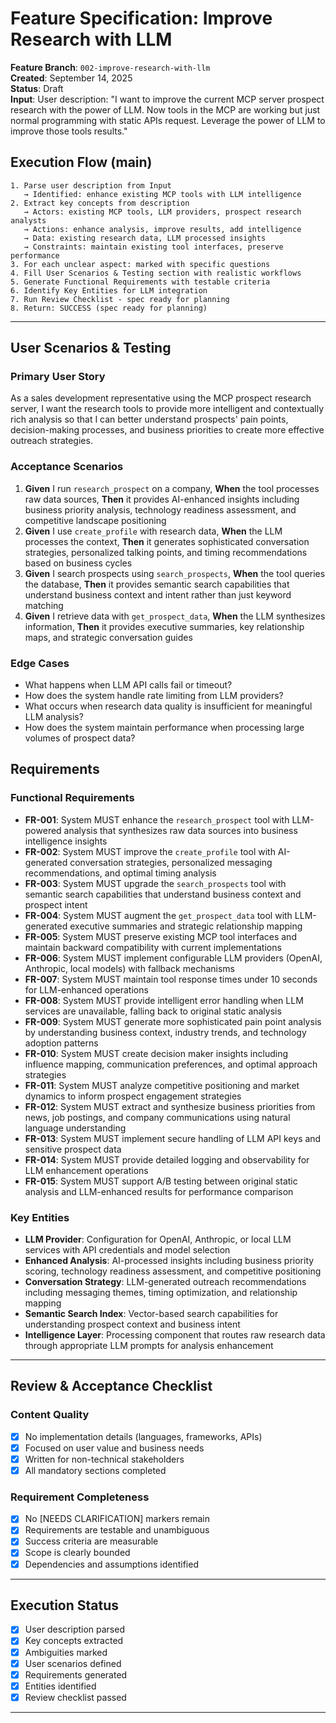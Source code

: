 # Feature Specification: Improve Research with LLM

**Feature Branch**: `002-improve-research-with-llm`  
**Created**: September 14, 2025  
**Status**: Draft  
**Input**: User description: "I want to improve the current MCP server prospect research with the power of LLM. Now tools in the MCP are working but just normal programming with static APIs request. Leverage the power of LLM to improve those tools results."

## Execution Flow (main)
```
1. Parse user description from Input
   → Identified: enhance existing MCP tools with LLM intelligence
2. Extract key concepts from description
   → Actors: existing MCP tools, LLM providers, prospect research analysts
   → Actions: enhance analysis, improve results, add intelligence 
   → Data: existing research data, LLM processed insights
   → Constraints: maintain existing tool interfaces, preserve performance
3. For each unclear aspect: marked with specific questions
4. Fill User Scenarios & Testing section with realistic workflows
5. Generate Functional Requirements with testable criteria
6. Identify Key Entities for LLM integration
7. Run Review Checklist - spec ready for planning
8. Return: SUCCESS (spec ready for planning)
```

---

## User Scenarios & Testing

### Primary User Story
As a sales development representative using the MCP prospect research server, I want the research tools to provide more intelligent and contextually rich analysis so that I can better understand prospects' pain points, decision-making processes, and business priorities to create more effective outreach strategies.

### Acceptance Scenarios
1. **Given** I run `research_prospect` on a company, **When** the tool processes raw data sources, **Then** it provides AI-enhanced insights including business priority analysis, technology readiness assessment, and competitive landscape positioning
2. **Given** I use `create_profile` with research data, **When** the LLM processes the context, **Then** it generates sophisticated conversation strategies, personalized talking points, and timing recommendations based on business cycles
3. **Given** I search prospects using `search_prospects`, **When** the tool queries the database, **Then** it provides semantic search capabilities that understand business context and intent rather than just keyword matching
4. **Given** I retrieve data with `get_prospect_data`, **When** the LLM synthesizes information, **Then** it provides executive summaries, key relationship maps, and strategic conversation guides

### Edge Cases
- What happens when LLM API calls fail or timeout?
- How does the system handle rate limiting from LLM providers?
- What occurs when research data quality is insufficient for meaningful LLM analysis?
- How does the system maintain performance when processing large volumes of prospect data?

## Requirements

### Functional Requirements
- **FR-001**: System MUST enhance the `research_prospect` tool with LLM-powered analysis that synthesizes raw data sources into business intelligence insights
- **FR-002**: System MUST improve the `create_profile` tool with AI-generated conversation strategies, personalized messaging recommendations, and optimal timing analysis
- **FR-003**: System MUST upgrade the `search_prospects` tool with semantic search capabilities that understand business context and prospect intent
- **FR-004**: System MUST augment the `get_prospect_data` tool with LLM-generated executive summaries and strategic relationship mapping
- **FR-005**: System MUST preserve existing MCP tool interfaces and maintain backward compatibility with current implementations
- **FR-006**: System MUST implement configurable LLM providers (OpenAI, Anthropic, local models) with fallback mechanisms
- **FR-007**: System MUST maintain tool response times under 10 seconds for LLM-enhanced operations
- **FR-008**: System MUST provide intelligent error handling when LLM services are unavailable, falling back to original static analysis
- **FR-009**: System MUST generate more sophisticated pain point analysis by understanding business context, industry trends, and technology adoption patterns
- **FR-010**: System MUST create decision maker insights including influence mapping, communication preferences, and optimal approach strategies
- **FR-011**: System MUST analyze competitive positioning and market dynamics to inform prospect engagement strategies
- **FR-012**: System MUST extract and synthesize business priorities from news, job postings, and company communications using natural language understanding
- **FR-013**: System MUST implement secure handling of LLM API keys and sensitive prospect data
- **FR-014**: System MUST provide detailed logging and observability for LLM enhancement operations
- **FR-015**: System MUST support A/B testing between original static analysis and LLM-enhanced results for performance comparison

### Key Entities
- **LLM Provider**: Configuration for OpenAI, Anthropic, or local LLM services with API credentials and model selection
- **Enhanced Analysis**: AI-processed insights including business priority scoring, technology readiness assessment, and competitive positioning
- **Conversation Strategy**: LLM-generated outreach recommendations including messaging themes, timing optimization, and relationship mapping
- **Semantic Search Index**: Vector-based search capabilities for understanding prospect context and business intent
- **Intelligence Layer**: Processing component that routes raw research data through appropriate LLM prompts for analysis enhancement

---

## Review & Acceptance Checklist

### Content Quality
- [x] No implementation details (languages, frameworks, APIs)
- [x] Focused on user value and business needs
- [x] Written for non-technical stakeholders
- [x] All mandatory sections completed

### Requirement Completeness
- [x] No [NEEDS CLARIFICATION] markers remain
- [x] Requirements are testable and unambiguous  
- [x] Success criteria are measurable
- [x] Scope is clearly bounded
- [x] Dependencies and assumptions identified

---

## Execution Status

- [x] User description parsed
- [x] Key concepts extracted
- [x] Ambiguities marked
- [x] User scenarios defined
- [x] Requirements generated
- [x] Entities identified
- [x] Review checklist passed

---
